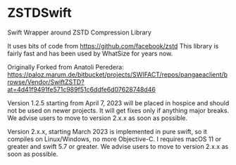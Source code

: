 # ZSTDSwift

Swift Wrapper around ZSTD Compression Library

It uses bits of code from https://github.com/facebook/zstd
This library is fairly fast and has been used by WhatSize for years now.

Originally Forked from Anatoli Peredera:
https://paloz.marum.de/bitbucket/projects/SWIFACT/repos/pangaeaclient/browse/Vendor/SwiftZSTD?at=4d41f9491fe571c989f51c6ddfe6d07628748d46

Version 1.2.5 starting from April 7, 2023 will be placed in hospice and should not be used on newer projects.
It will get fixes only if anything major breaks. 
We advise users to move to version 2.x.x as soon as possible.

Version 2.x.x, starting March 2023 is implemented in pure swift, so it compiles on Linux/Windows, no more Objective-C.
I requires macOS 11 or greater and swift 5.7 or greater.
We advise users to move to version 2.x.x as soon as possible.
